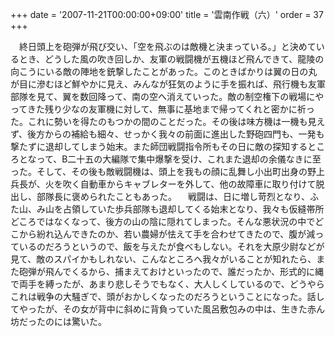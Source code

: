 +++
date = '2007-11-21T00:00:00+09:00'
title = '雲南作戦（六）'
order = 37
+++

　終日頭上を砲弾が飛び交い、｢空を飛ぶのは敵機と決まっている。」と決めているとき、どうした風の吹き回しか、友軍の戦闘機が五機ほど飛んできて、龍陵の向こうにいる敵の陣地を銃撃したことがあった。このときばかりは翼の日の丸が目に滲むほど鮮やかに見え、みんなが狂気のように手を振れば、飛行機も友軍部隊を見て、翼を数回降って、南の空へ消えていった。敵の制空権下の戦場にやってきた残り少なの友軍機に対して、無事に基地まで帰ってくれと密かに祈った。これに勢いを得たのもつかの間のことだった。その後は味方機は一機も見えず、後方からの補給も細々、せっかく我々の前面に進出した野砲四門も、一発も撃たずに退却してしまう始末。また師団戦闘指令所もその日に敵の探知するところとなって、B二十五の大編隊で集中爆撃を受け、これまた退却の余儀なきに至った。そして、その後も敵戦闘機は、頭上を我もの顔に乱舞し小出町出身の野上兵長が、火を吹く自動車からキャブレターを外して、他の故障車に取り付けて脱出し、部隊長に褒められたこともあった。
　戦闘は、日に増し苛烈となり、ふた山、み山を占領していた歩兵部隊も退却してくる始末となり、我々も仮縫帯所どころではなくなって、後方の山の陰に隠れてしまった。そんな悪状況の中でどこから紛れ込んできたのか、若い農婦が怯えて手を合わせてきたので、腹が減っているのだろうというので、飯を与えたが食べもしない。それを大原少尉などが見て、敵のスパイかもしれない、こんなところへ我々がいることが知れたら、また砲弾が飛んでくるから、捕まえておけといったので、誰だったか、形式的に縄で両手を縛ったが、あまり悲しそうでもなく、大人しくしているので、どうやらこれは戦争の大騒ぎで、頭がおかしくなったのだろうということになった。話してやったが、その女が背中に斜めに背負っていた風呂敷包みの中は、生きた赤ん坊だったのには驚いた。
